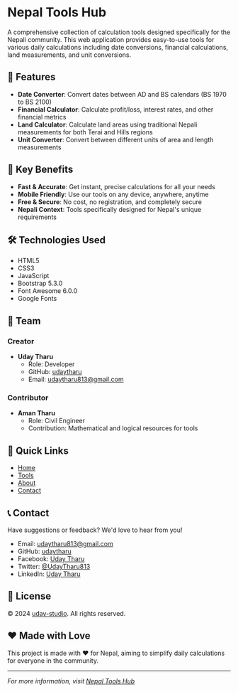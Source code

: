 # Nepal Tools Hub

A comprehensive collection of calculation tools designed specifically for the Nepali community. This web application provides easy-to-use tools for various daily calculations including date conversions, financial calculations, land measurements, and unit conversions.

## 🌟 Features

- **Date Converter**: Convert dates between AD and BS calendars (BS 1970 to BS 2100)
- **Financial Calculator**: Calculate profit/loss, interest rates, and other financial metrics
- **Land Calculator**: Calculate land areas using traditional Nepali measurements for both Terai and Hills regions
- **Unit Converter**: Convert between different units of area and length measurements

## 🚀 Key Benefits

- **Fast & Accurate**: Get instant, precise calculations for all your needs
- **Mobile Friendly**: Use our tools on any device, anywhere, anytime
- **Free & Secure**: No cost, no registration, and completely secure
- **Nepali Context**: Tools specifically designed for Nepal's unique requirements

## 🛠️ Technologies Used

- HTML5
- CSS3
- JavaScript
- Bootstrap 5.3.0
- Font Awesome 6.0.0
- Google Fonts

## 👥 Team

### Creator
- **Uday Tharu**
  - Role: Developer
  - GitHub: [udaytharu](https://github.com/udaytharu)
  - Email: udaytharu813@gmail.com

### Contributor
- **Aman Tharu**
  - Role: Civil Engineer
  - Contribution: Mathematical and logical resources for tools

## 🔗 Quick Links

- [Home](#home)
- [Tools](#tools)
- [About](#about)
- [Contact](#contact)

## 📞 Contact

Have suggestions or feedback? We'd love to hear from you!

- Email: [udaytharu813@gmail.com](mailto:udaytharu813@gmail.com)
- GitHub: [udaytharu](https://github.com/udaytharu)
- Facebook: [Uday Tharu](https://www.facebook.com/uday.tharu.73)
- Twitter: [@UdayTharu813](https://x.com/UdayTharu813)
- LinkedIn: [Uday Tharu](https://www.linkedin.com/in/uday-tharu-25b9042ba/)

## 📝 License

© 2024 [uday-studio](http://udayrajchaudhary.com.np/). All rights reserved.

## ❤️ Made with Love

This project is made with ❤️ for Nepal, aiming to simplify daily calculations for everyone in the community.

---

*For more information, visit [Nepal Tools Hub](http://udayrajchaudhary.com.np/)* 